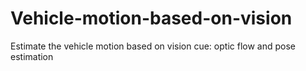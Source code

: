 # Vehicle-motion-based-on-vision
Estimate the vehicle motion based on vision cue: optic flow and pose estimation 
